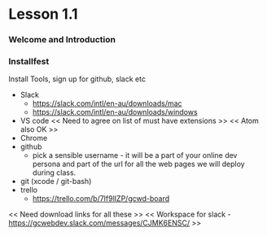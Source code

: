 # Lesson 1.1

### Welcome and Introduction

### Installfest
Install Tools, sign up for github, slack etc
  - Slack
    - https://slack.com/intl/en-au/downloads/mac
    - https://slack.com/intl/en-au/downloads/windows
  - VS code
    << Need to agree on list of must have extensions >>
    << Atom also OK >>
  - Chrome
  - github
    - pick a sensible username - it will be a part of your online dev persona and part of the url for all the web pages we will deploy during class.
  - git (xcode / git-bash)
  - trello
    - https://trello.com/b/7If9lIZP/gcwd-board

<< Need download links for all these >>
<< Workspace for slack - https://gcwebdev.slack.com/messages/CJMK6ENSC/ >>
